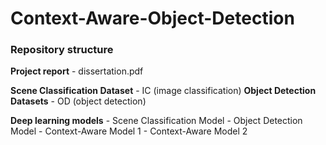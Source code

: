 # Context-Aware-Object-Detection

### Repository structure

**Project report** - dissertation.pdf

**Scene Classification Dataset** - IC (image classification)
**Object Detection Datasets** - OD (object detection)

**Deep learning models** - Scene Classification Model
                         - Object Detection Model
                         - Context-Aware Model 1
                         - Context-Aware Model 2
